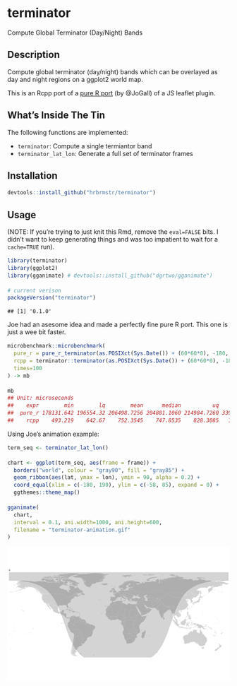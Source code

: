 
# terminator

Compute Global Terminator (Day/Night) Bands

## Description

Compute global terminator (day/night) bands which can be overlayed as
day and night regions on a ggplot2 world map.

This is an Rcpp port of a [pure R
port](https://github.com/JoGall/terminator) (by @JoGall) of a JS leaflet
plugin.

## What’s Inside The Tin

The following functions are implemented:

  - `terminator`: Compute a single termiantor band
  - `terminator_lat_lon`: Generate a full set of terminator frames

## Installation

``` r
devtools::install_github("hrbrmstr/terminator")
```

## Usage

(NOTE: If you’re trying to just knit this Rmd, remove the `eval=FALSE`
bits. I didn’t want to keep generating things and was too impatient to
wait for a `cache=TRUE` run).

``` r
library(terminator)
library(ggplot2)
library(gganimate) # devtools::install_github("dgrtwo/gganimate")

# current verison
packageVersion("terminator")
```

    ## [1] '0.1.0'

Joe had an asesome idea and made a perfectly fine pure R port. This one
is just a wee bit faster.

``` r
microbenchmark::microbenchmark(
  pure_r = pure_r_terminator(as.POSIXct(Sys.Date()) + (60*60*0), -180, 190, 0.5),
  rcpp = terminator::terminator(as.POSIXct(Sys.Date()) + (60*60*0), -180, 190, 0.5),
  times=100
) -> mb

mb
## Unit: microseconds
##    expr        min        lq        mean      median          uq        max neval
##  pure_r 178131.642 196554.32 206498.7256 204881.1060 214984.7260 339901.567   100
##    rcpp    493.219    642.67    752.3545    747.8535    828.3085   1044.269   100
```

Using Joe’s animation example:

``` r
term_seq <- terminator_lat_lon()

chart <- ggplot(term_seq, aes(frame = frame)) +
  borders("world", colour = "gray90", fill = "gray85") +
  geom_ribbon(aes(lat, ymax = lon), ymin = 90, alpha = 0.2) +
  coord_equal(xlim = c(-180, 190), ylim = c(-58, 85), expand = 0) +
  ggthemes::theme_map()

gganimate(
  chart, 
  interval = 0.1, ani.width=1000, ani.height=600, 
  filename = "terminator-animation.gif"
)
```

![](terminator-animation.gif)

